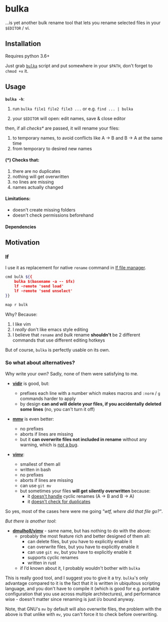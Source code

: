 # bulka

...is yet another bulk rename tool that lets you rename selected files in your `$EDITOR` / vi.

## Installation

Requires python 3.6+

Just grab [`bulka`](bulka) script and put somewhere in your `$PATH`, don't forget to `chmod +x` it.

## Usage

**`bulka -h`**:

1. run `bulka file1 file2 file3 ...` or e.g. `find ... | bulka`

2. your `$EDITOR` will open: edit names, save & close editor

then, if all _checks\*_ are passed, it will rename your files:
  1. to temporary names, to avoid conflicts like A -> B and B -> A at the same time
  2. from temporary to desired new names

#### (\*) Checks that:
  1. there are no duplicates
  2. nothing will get overwritten
  3. no lines are missing
  4. names actually changed

#### Limitations:
  * doesn't create missing folders
  * doesn't check permissions beforehand

#### Dependencies


## Motivation

### lf

I use it as replacement for native `rename` command in [lf file manager](https://github.com/gokcehan/lf).

```sh
cmd bulk ${{
    bulka $(basename -a -- $fx)
    lf -remote 'send load'
    lf -remote 'send unselect'
}}

map r bulk
```

Why? Because:
1. I like vim
2. I _really_ don't like emacs style editing
3. I believe that `rename` and _bulk_ rename **shouldn't** be 2 different commands that use different editing hotkeys

But of course, `bulka` is perfectly usable on its own.

### So what about alternatives?

Why write your own? Sadly, none of them were satisfying to me.

* [**vidir**](https://github.com/madx/moreutils/blob/master/vidir) is good, but:
  * prefixes each line with a number which makes macros and `:norm` / `g` commands
harder to apply
  * by design **can and will delete your files, if you accidentally deleted some lines** (no, you can't turn it off)

* [**mmv**](https://github.com/itchyny/mmv/) is even better:
  * no prefixes
  * aborts if lines are missing
  * but it **can overwrite files not included in rename** without any warning, which is [not a bug](https://github.com/itchyny/mmv/issues/16).

* [**vimv**](https://github.com/thameera/vimv/):
  * smallest of them all
  * written in bash
  * no prefixes
  * aborts if lines are missing
  * can use `git mv`
  * but sometimes your files **will get silently overwritten** because:
    * it [doesn't handle](https://github.com/thameera/vimv/issues/39) cyclic renames (A -> B and B -> A)
    * it [doesn't check for duplicates](https://github.com/thameera/vimv/issues/38)

So yes, most of the cases here were me going _"wtf, where did that file go?"_.

_But there is another tool_:

* [**dmulholl/vimv**](https://github.com/dmulholl/vimv/) - same name, but has nothing to do with the above:
  * probably the most feature rich and better designed of them all:
    * can delete files, but you have to explicitly enable it
    * can overwrite files, but you have to explicitly enable it
    * can use `git mv`, but you have to explicitly enable it
    * supports cyclic renames
    * written in rust
  * if I’d known about it, I probably wouldn't bother with `bulka`

This is really good tool, and I suggest you to give it a try. `bulka`'s only
advantage compared to it is the fact that it is written in ubiquitous scripting
language, and you don't have to compile it (which is good for e.g. portable
configuration that you use across multiple architectures), and performance
wise - doesn't matter since renaming is just i/o bound anyway.

Note, that GNU's `mv` by default will also overwrite files, the problem with the
above is that unlike with `mv`, you can't force it to check before overwriting.
